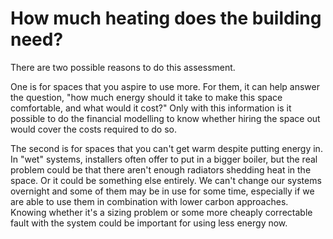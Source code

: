 # How much heating does the building need?

There are two possible reasons to do this assessment.

One is for spaces that you aspire to use more.  For them, it can help answer the question, "how much energy should it take to make this space comfortable, and what would it cost?"  Only with this information is it possible to do the financial modelling to know whether hiring the space out would cover the costs required to do so. 

The second is for spaces that you can't get warm despite putting energy in. In "wet" systems, installers often offer to put in a bigger boiler, but the real problem could be that there aren't enough radiators shedding heat in the space.  Or it could be something else entirely. We can't change our systems overnight and some of them may be in use for some time, especially if we are able to use them in combination with lower carbon approaches.  Knowing whether it's a sizing problem or some more cheaply correctable fault with the system could be important for using less energy now.  
